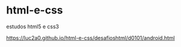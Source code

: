 # html-e-css
 estudos html5 e css3


https://luc2a0.github.io/html-e-css/desafioshtml/d0101/android.html
